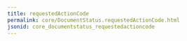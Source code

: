 ```yaml
---
title: requestedActionCode
permalink: core/DocumentStatus.requestedActionCode.html
jsonid: core_documentstatus_requestedactioncode
---
```

